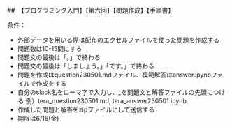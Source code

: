 ##　【プログラミング入門】【第六回】【問題作成】【手順書】

条件：
- 外部データを用いる際は配布のエクセルファイルを使った問題を作成する
- 問題数は10-15問にする
- 問題文の最後は「。」で終わる
- 問題文の最後は「しましょう。」「です。」で終わる
- 問題を作成はquestion230501.mdファイル、模範解答はanswer.ipynbファイルで作成をする
- 自分のslack名をローマ字で入力し、_を問題文と解答ファイルの先頭につける
  例）tera_question230501.md, tera_answer230501.ipynb
- 作成した問題と解答をzipファイルにして送信する
- 期限は6/16(金)